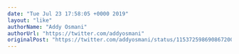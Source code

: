 ```yaml
---
date: "Tue Jul 23 17:58:05 +0000 2019"
layout: "like"
authorName: "Addy Osmani"
authorUrl: "https://twitter.com/addyosmani"
originalPost: "https://twitter.com/addyosmani/status/1153725986908672000"
---
```

